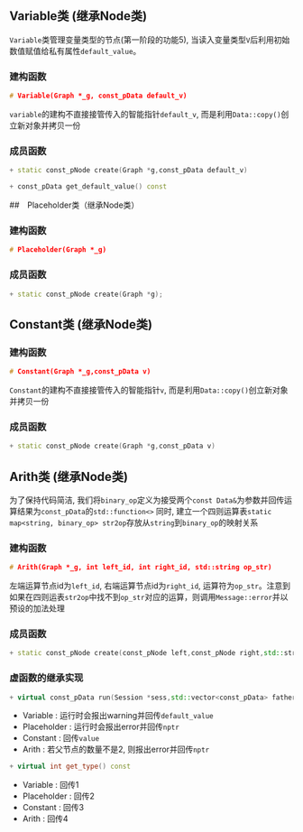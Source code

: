 ## Variable类 (继承Node类)

```Variable```类管理变量类型的节点(第一阶段的功能5),  当读入变量类型```V```后利用初始数值赋值给私有属性```default_value```。 

### 建构函数
```cpp
# Variable(Graph *_g, const_pData default_v)
```
```variable```的建构不直接接管传入的智能指针```default_v```, 而是利用```Data::copy()```创立新对象并拷贝一份

### 成员函数
```cpp
+ static const_pNode create(Graph *g,const_pData default_v)
```

```cpp
+ const_pData get_default_value() const
```


##　Placeholder类（继承Node类）

### 建构函数
```cpp
# Placeholder(Graph *_g)
```
### 成员函数
```cpp
+ static const_pNode create(Graph *g);
```

## Constant类 (继承Node类)

### 建构函数
```cpp
# Constant(Graph *_g,const_pData v)
```
```Constant```的建构不直接接管传入的智能指针```v```, 而是利用```Data::copy()```创立新对象并拷贝一份

### 成员函数
```cpp
+ static const_pNode create(Graph *g,const_pData v)
```

## Arith类 (继承Node类)
为了保持代码简洁, 我们将```binary_op```定义为接受两个```const Data&```为参数并回传运算结果为```const_pData```的```std::function<>```
同时, 建立一个四则运算表```static map<string, binary_op> str2op```存放从```string```到```binary_op```的映射关系

### 建构函数
```cpp
# Arith(Graph *_g, int left_id, int right_id, std::string op_str)
```
左端运算节点id为```left_id```, 右端运算节点id为```right_id```, 运算符为```op_str```。注意到如果在四则运表```str2op```中找不到```op_str```对应的运算，则调用```Message::error```并以预设的加法处理

### 成员函数
```cpp
+ static const_pNode create(const_pNode left,const_pNode right,std::string op_str)
```


### 虚函数的继承实现
```cpp
+ virtual const_pData run(Session *sess,std::vector<const_pData> father_value) const
```
+ Variable : 运行时会报出warning并回传```default_value```
+ Placeholder : 运行时会报出error并回传```nptr```
+ Constant : 回传```value```
+ Arith : 若父节点的数量不是2, 则报出error并回传```nptr```

```cpp
+ virtual int get_type() const
```
+ Variable : 回传1
+ Placeholder : 回传2
+ Constant : 回传3
+ Arith : 回传4
